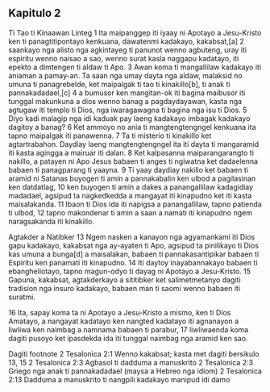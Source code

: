 Kapitulo 2
----------

Ti Tao ti Kinaawan Linteg
1 Ita maipanggep iti iyaay ni Apotayo a Jesu-Kristo ken ti panagtitipontayo kenkuana, dawatenmi kadakayo, kakabsat,[a] 2 saankayo nga alisto nga agkintayeg ti panunot wenno agbuteng, uray iti espiritu wenno naisao a sao, wenno surat kasla naggapu kadatayo, iti epekto a dimtengen ti aldaw ti Apo. 3 Awan koma ti mangallilaw kadakayo iti aniaman a pamay-an. Ta saan nga umay dayta nga aldaw, malaksid no umuna ti panagrebelde, ket maipalgak ti tao ti kinakillo[b], ti anak ti pannakadadael,[c] 4 a bumusor ken mangitan-ok iti bagina maibusor iti tunggal makunkuna a dios wenno banag a pagdaydayawan, kasta nga agtugaw iti templo ti Dios, nga iwaragawagna ti bagina nga isu ti Dios. 5 Diyo kadi malagip nga idi kaduak pay laeng kadakayo imbagak kadakayo dagitoy a banag? 6 Ket ammoyo no ania ti mangtengtengngel kenkuana ita tapno maipalgak iti panawenna. 7 Ta ti misterio ti kinakillo ket agtartrabahon. Daydiay laeng mangtengtengngel ita iti dayta ti mangaramid iti kasta agingga a mairuar iti dalan. 8 Ket kalpasanna maiparangarangto ti nakillo, a patayen ni Apo Jesus babaen ti anges ti ngiwatna ket dadaelenna babaen ti panagparang ti yaayna. 9 Ti yaay daydiay nakillo ket babaen ti aramid ni Satanas buyogen ti amin a pannakabalin ken ulbod a pagilasinan ken datdatlag, 10 ken buyogen ti amin a dakes a panangallilaw kadagidiay madadael, agsipud ta nagkedkedda a mangayat iti kinapudno ket iti kasta maisalakanda. 11 Ibaon ti Dios ida iti napigsa a panangallilaw, tapno patienda ti ulbod, 12 tapno makondenar ti amin a saan a namati iti kinapudno ngem naragsakanda iti kinakillo.

Agtakder a Natibker
13 Ngem nasken a kanayon nga agyamankami iti Dios gapu kadakayo, kakabsat nga ay-ayaten ti Apo, agsipud ta pinilikayo ti Dios kas umuna a bunga[d] a maisalakan, babaen ti pannakasantipikar babaen ti Espiritu ken panamati iti kinapudno. 14 Iti daytoy inayabannakayo babaen ti ebangheliotayo, tapno magun-odyo ti dayag ni Apotayo a Jesu-Kristo. 15 Gapuna, kakabsat, agtakderkayo a sititibker ket salimetmetanyo dagiti tradision nga insuro kadakayo, babaen man ti saomi wenno babaen iti suratmi.

16 Ita, sapay koma ta ni Apotayo a Jesu-Kristo a mismo, ken ti Dios Amatayo, a nangayat kadatayo ken nangted kadatayo iti agnanayon a liwliwa ken naimbag a namnama babaen ti parabur, 17 liwliwaenda koma dagiti pusoyo ket ipasdekda ida iti tunggal naimbag nga aramid ken sao.

Dagiti footnote
2 Tesalonica 2:1 Wenno kakabsat; kasta met dagiti bersikulo 13, 15
2 Tesalonica 2:3 Agbasol ti dadduma a manuskrito
2 Tesalonica 2:3 Griego nga anak ti pannakadadael (maysa a Hebreo nga idiom)
2 Tesalonica 2:13 Dadduma a manuskrito ti nangpili kadakayo manipud idi damo
